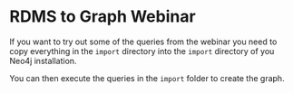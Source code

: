 # RDMS to Graph Webinar

If you want to try out some of the queries from the webinar you need to copy everything in the `import` directory into the `import` directory of you Neo4j installation.

You can then execute the queries in the `import` folder to create the graph.

